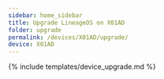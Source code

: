 ```yaml
---
sidebar: home_sidebar
title: Upgrade LineageOS on X01AD
folder: upgrade
permalink: /devices/X01AD/upgrade/
device: X01AD
---
```

{% include templates/device_upgrade.md %}
